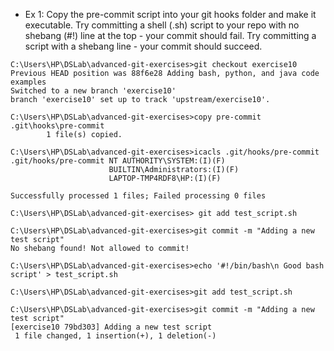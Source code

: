 * Ex 1: Copy the pre-commit script into your git hooks folder and make it executable. Try committing a shell (.sh) script to your repo with no shebang (#!) line at the top - your commit should fail. Try committing a script with a shebang line - your commit should succeed.
```
C:\Users\HP\DSLab\advanced-git-exercises>git checkout exercise10
Previous HEAD position was 88f6e28 Adding bash, python, and java code examples
Switched to a new branch 'exercise10'
branch 'exercise10' set up to track 'upstream/exercise10'.

C:\Users\HP\DSLab\advanced-git-exercises>copy pre-commit .git\hooks\pre-commit  
        1 file(s) copied.

C:\Users\HP\DSLab\advanced-git-exercises>icacls .git/hooks/pre-commit    
.git/hooks/pre-commit NT AUTHORITY\SYSTEM:(I)(F)
                      BUILTIN\Administrators:(I)(F)
                      LAPTOP-TMP4RDF8\HP:(I)(F)

Successfully processed 1 files; Failed processing 0 files

C:\Users\HP\DSLab\advanced-git-exercises> git add test_script.sh

C:\Users\HP\DSLab\advanced-git-exercises>git commit -m "Adding a new test script"
No shebang found! Not allowed to commit!

C:\Users\HP\DSLab\advanced-git-exercises>echo '#!/bin/bash\n Good bash script' > test_script.sh

C:\Users\HP\DSLab\advanced-git-exercises>git add test_script.sh

C:\Users\HP\DSLab\advanced-git-exercises>git commit -m "Adding a new test script"
[exercise10 79bd303] Adding a new test script
 1 file changed, 1 insertion(+), 1 deletion(-)
```